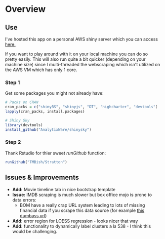 # Overview

## Use

I've hosted this app on a personal AWS shiny server which you can access [here.](tmbish.me/shiny/stratton "Me Shiny Server")

If you want to play around with it on your local machine you can do so pretty easily. This will also run quite a bit quicker (depending on your machine size) since I multi-threaded the webscraping which isn't utilized on the AWS VM which has only 1 core.

### Step 1

Get some packages you might not already have:

```R
# Packs on CRAN
cran_packs = c("shinyBS", "shinyjs", "DT", "highcharter", "devtools")
lapply(cran_packs, install.packages)

# Shiny Sky
library(devtools)
install_github("AnalytixWare/shinysky")

```
### Step 2

Thank Rstudio for thier sweet *runGithub* function:

```R
runGithub("TMBish/Stratton")
```

## Issues & Improvements

* __Add:__ Movie timeline tab in nice bootstrap template
* __Issue:__ IMDB scraping is much slower but box office mojo is prone to data errors:
	+ BOM have a really crap URL system leading to lots of missing financial data if you scrape this data source (for example [this dumbass url](http://www.boxofficemojo.com/movies/?id=mastermind.htm))
* __Add:__ error region for LOESS regression - looks nicer that way
* __Add:__ functionality to dynamically label clusters a la 538 - I think this would be challenging.


